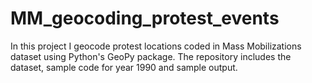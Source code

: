 # MM_geocoding_protest_events

In this project I geocode protest locations coded in Mass Mobilizations dataset using Python's GeoPy package. The repository includes the dataset, sample code for year 1990 and sample output. 
